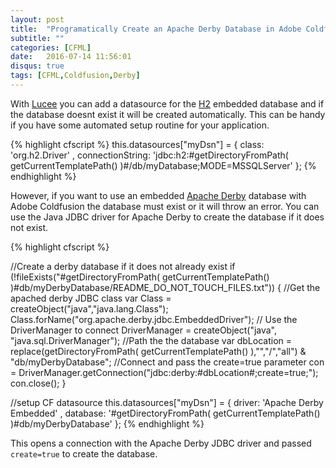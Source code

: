 ```yaml
---
layout: post
title:  "Programatically Create an Apache Derby Database in Adobe Coldfusion"
subtitle: ""
categories: [CFML]
date:   2016-07-14 11:56:01
disqus: true
tags: [CFML,Coldfusion,Derby]
---
```


With [Lucee] you can add a datasource for the [H2] embedded database and if the database doesnt exist it will be created automatically. This can be handy if you have some automated setup routine for your application.

{% highlight cfscript %}
this.datasources["myDsn"] = {
	  class: 'org.h2.Driver'
	, connectionString: 'jdbc:h2:#getDirectoryFromPath( getCurrentTemplatePath() )#/db/myDatabase;MODE=MSSQLServer'
};
{% endhighlight %}

However, if you want to use an embedded [Apache Derby] database with Adobe Coldfusion the database must exist or it will throw an error. You can use the Java JDBC driver for Apache Derby to create the database if it does not exist. 

{% highlight cfscript %}

//Create a derby database if it does not already exist
if (!fileExists("#getDirectoryFromPath( getCurrentTemplatePath() )#db/myDerbyDatabase/README_DO_NOT_TOUCH_FILES.txt")) {
	//Get the apached derby JDBC class
	var Class = createObject("java","java.lang.Class");
	Class.forName("org.apache.derby.jdbc.EmbeddedDriver");
	// Use the DriverManager to connect
	DriverManager = createObject("java", "java.sql.DriverManager");
	//Path the the database
	var dbLocation = replace(getDirectoryFromPath( getCurrentTemplatePath() ),"\","/","all") & "db/myDerbyDatabase";
	//Connect and pass the create=true parameter
	con = DriverManager.getConnection("jdbc:derby:#dbLocation#;create=true;");
	con.close();
}

//setup CF datasource
this.datasources["myDsn"] = {
	  driver: 'Apache Derby Embedded'
	, database: '#getDirectoryFromPath( getCurrentTemplatePath() )#db/myDerbyDatabase'
};
{% endhighlight %}

This opens a connection with the Apache Derby JDBC driver and passed `create=true` to create the database.


[H2]: http://www.h2database.com/html/main.html
[Lucee]: http://lucee.org/
[Apache Derby]: https://db.apache.org/derby/

